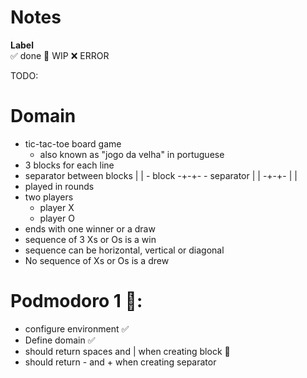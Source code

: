 # Notes

**Label**  
✅ done 🚧 WIP ❌ ERROR  

TODO:

# Domain
- tic-tac-toe board game 
    - also known as "jogo da velha" in portuguese
- 3 blocks for each line
- separator between blocks
    | |  - block
   -+-+- - separator
    | | 
   -+-+-
    | | 
- played in rounds
- two players
    - player X
    - player O
- ends with one winner or a draw
- sequence of 3 Xs or Os is a win
- sequence can be horizontal, vertical or diagonal
- No sequence of Xs or Os is a drew

# Podmodoro 1 🍅:
- configure environment ✅
- Define domain ✅
- should return spaces and | when creating block 🚧
- should return - and + when creating separator
